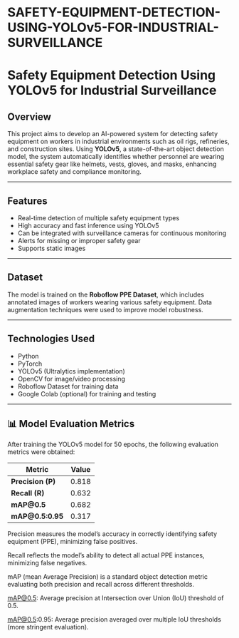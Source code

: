 # SAFETY-EQUIPMENT-DETECTION-USING-YOLOv5-FOR-INDUSTRIAL-SURVEILLANCE

# Safety Equipment Detection Using YOLOv5 for Industrial Surveillance

## Overview

This project aims to develop an AI-powered system for detecting safety equipment on workers in industrial environments such as oil rigs, refineries, and construction sites. Using **YOLOv5**, a state-of-the-art object detection model, the system automatically identifies whether personnel are wearing essential safety gear like helmets, vests, gloves, and masks, enhancing workplace safety and compliance monitoring.

---

## Features

- Real-time detection of multiple safety equipment types  
- High accuracy and fast inference using YOLOv5  
- Can be integrated with surveillance cameras for continuous monitoring  
- Alerts for missing or improper safety gear  
- Supports static images  

---

## Dataset

The model is trained on the **Roboflow PPE Dataset**, which includes annotated images of workers wearing various safety equipment. Data augmentation techniques were used to improve model robustness.

---

## Technologies Used

- Python  
- PyTorch  
- YOLOv5 (Ultralytics implementation)  
- OpenCV for image/video processing  
- Roboflow Dataset for training data  
- Google Colab (optional) for training and testing  

---

## 📊 Model Evaluation Metrics
After training the YOLOv5 model for 50 epochs, the following evaluation metrics were obtained:

| **Metric**        | **Value** |
| ----------------- | --------- |
| **Precision (P)** | 0.818     |
| **Recall (R)**    | 0.632     |
| **mAP\@0.5**      | 0.682     |
| **mAP\@0.5:0.95** | 0.317     |

Precision measures the model’s accuracy in correctly identifying safety equipment (PPE), minimizing false positives.

Recall reflects the model’s ability to detect all actual PPE instances, minimizing false negatives.

mAP (mean Average Precision) is a standard object detection metric evaluating both precision and recall across different thresholds.

mAP@0.5: Average precision at Intersection over Union (IoU) threshold of 0.5.

mAP@0.5:0.95: Average precision averaged over multiple IoU thresholds (more stringent evaluation).


